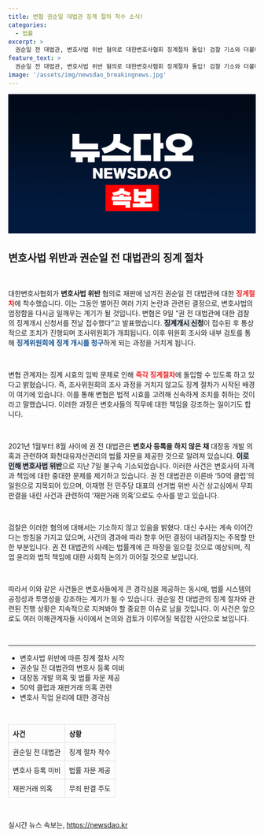 ```yaml
---
title: 변협 권순일 대법관 징계 절차 착수 소식!
categories:
  - 법률
excerpt: >
  권순일 전 대법관, 변호사법 위반 혐의로 대한변호사협회 징계절차 돌입! 검찰 기소와 더불어 50억 클럽 수사가 그를 향해 다가오고 있다. 진실의 미스터리가 밝혀질까?
feature_text: >
  권순일 전 대법관, 변호사법 위반 혐의로 대한변호사협회 징계절차 돌입! 검찰 기소와 더불어 50억 클럽 수사가 그를 향해 다가오고 있다. 진실의 미스터리가 밝혀질까?
image: '/assets/img/newsdao_breakingnews.jpg'
---
```


<p><img src="/assets/img/newsdao_breakingnews.jpg" alt="koreaapp 속보" /></p>

<h2 data-ke-size="size26">변호사법 위반과 권순일 전 대법관의 징계 절차</h2>

<p data-ke-size="size16">&nbsp;</p>

<p>대한변호사협회가 <b>변호사법 위반</b> 혐의로 재판에 넘겨진 권순일 전 대법관에 대한 <b><span style="color: #ee2323;">징계절차</span></b>에 착수했습니다. 이는 그동안 벌어진 여러 가지 논란과 관련된 결정으로, 변호사법의 엄정함을 다시금 일깨우는 계기가 될 것입니다. 변협은 9일 “권 전 대법관에 대한 검찰의 징계개시 신청서를 전날 접수했다”고 발표했습니다. <b><span style="background-color: #21538527;">징계개시 신청</span></b>이 접수된 후 통상적으로 조치가 진행되며 조사위원회가 개최됩니다. 이후 위원회 조사와 내부 검토를 통해 <b><span style="color: #1a5490;">징계위원회에 징계 개시를 청구</span></b>하게 되는 과정을 거치게 됩니다.</p>

<p data-ke-size="size16">&nbsp;</p>

<p>변협 관계자는 징계 시효의 임박 문제로 인해 <b><span style="color: #ee2323;">즉각 징계절차</span></b>에 돌입할 수 있도록 하고 있다고 밝혔습니다. 즉, 조사위원회의 조사 과정을 거치지 않고도 징계 절차가 시작된 배경이 여기에 있습니다. 이를 통해 변협은 법적 시효를 고려해 신속하게 조치를 취하는 것이라고 말했습니다. 이러한 과정은 변호사들의 직무에 대한 책임을 강조하는 일이기도 합니다.</p>

<p data-ke-size="size16">&nbsp;</p>

<p>2021년 1월부터 8월 사이에 권 전 대법관은 <b>변호사 등록을 하지 않은 채</b> 대장동 개발 의혹과 관련하여 화천대유자산관리의 법률 자문을 제공한 것으로 알려져 있습니다. <b><span style="background-color: #21538527;">이로 인해 변호사법 위반</span></b>으로 지난 7일 불구속 기소되었습니다. 이러한 사건은 변호사의 자격과 책임에 대한 중대한 문제를 제기하고 있습니다. 권 전 대법관은 이른바 ‘50억 클럽’의 일원으로 지목되어 있으며, 이재명 전 민주당 대표의 선거법 위반 사건 상고심에서 무죄 판결을 내린 사건과 관련하여 ‘재판거래 의혹’으로도 수사를 받고 있습니다. </p>

<p data-ke-size="size16">&nbsp;</p>

<p>검찰은 이러한 혐의에 대해서는 기소하지 않고 있음을 밝혔다. 대신 수사는 계속 이어간다는 방침을 가지고 있으며, 사건의 경과에 따라 향후 어떤 결정이 내려질지는 주목할 만한 부분입니다. 권 전 대법관의 사례는 법률계에 큰 파장을 일으킬 것으로 예상되며, 직업 윤리와 법적 책임에 대한 사회적 논의가 이어질 것으로 보입니다.</p>

<p data-ke-size="size16">&nbsp;</p> 

<p>따라서 이와 같은 사건들은 변호사들에게 큰 경각심을 제공하는 동시에, 법률 시스템의 공정성과 투명성을 강조하는 계기가 될 수 있습니다. 권순일 전 대법관의 징계 절차와 관련된 진행 상황은 지속적으로 지켜봐야 할 중요한 이슈로 남을 것입니다. 이 사건은 앞으로도 여러 이해관계자들 사이에서 논의와 검토가 이루어질 복잡한 사안으로 보입니다.</p>

<p data-ke-size="size16">&nbsp;</p>

<hr />

<ul>
    <li>변호사법 위반에 따른 징계 절차 시작</li>
    <li>권순일 전 대법관의 변호사 등록 미비</li>
    <li>대장동 개발 의혹 및 법률 자문 제공</li>
    <li>50억 클럽과 재판거래 의혹 관련</li>
    <li>변호사 직업 윤리에 대한 경각심</li>
</ul>

<p data-ke-size="size16">&nbsp;</p>

<table style="width: 100%; border-collapse: collapse;">
    <thead>
        <tr>
            <th style="border: 1px solid #dddddd; text-align: left; padding: 8px;">사건</th>
            <th style="border: 1px solid #dddddd; text-align: left; padding: 8px;">상황</th>
        </tr>
    </thead>
    <tbody>
        <tr>
            <td style="border: 1px solid #dddddd; padding: 8px;">권순일 전 대법관</td>
            <td style="border: 1px solid #dddddd; padding: 8px;">징계 절차 착수</td>
        </tr>
        <tr>
            <td style="border: 1px solid #dddddd; padding: 8px;">변호사 등록 미비</td>
            <td style="border: 1px solid #dddddd; padding: 8px;">법률 자문 제공</td>
        </tr>
        <tr>
            <td style="border: 1px solid #dddddd; padding: 8px;">재판거래 의혹</td>
            <td style="border: 1px solid #dddddd; padding: 8px;">무죄 판결 주도</td>
        </tr>
    </tbody>
</table>

<p data-ke-size="size16">&nbsp;</p>
실시간 뉴스 속보는, <a href="https://newsdao.kr" rel="dofollow">https://newsdao.kr</a>


